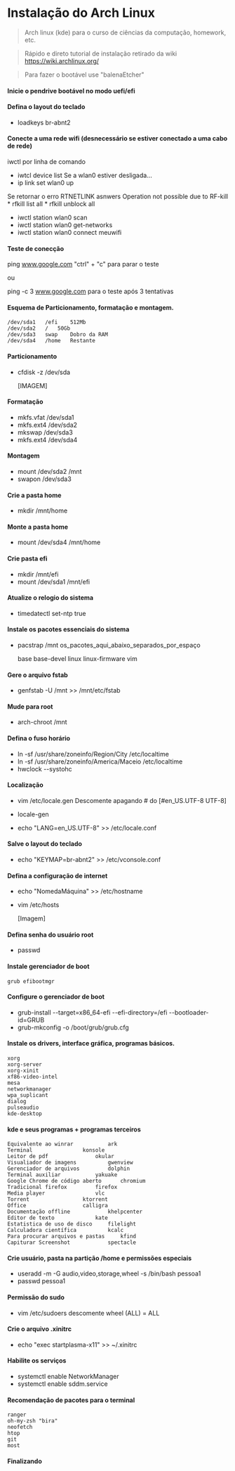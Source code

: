 # Instalação do Arch Linux

> Arch linux (kde) para o curso de ciências da computação, homework, etc.

> Rápido e direto tutorial de instalação retirado da wiki https://wiki.archlinux.org/

> Para fazer o bootável use "balenaEtcher"

#### Inicie o pendrive bootável no modo uefi/efi

#### Defina o layout do teclado
 * loadkeys br-abnt2

#### Conecte a uma rede wifi (desnecessário se estiver conectado a uma cabo de rede)

iwctl por linha de comando

 * iwtcl device list
 Se a wlan0 estiver desligada...
 * ip link set wlan0 up
 
 Se retornar o erro RTNETLINK asnwers Operation not possible due to RF-kill
	 * rfkill list all
	 * rfkill unblock all
 
 * iwctl station wlan0 scan
 * iwctl station wlan0 get-networks
 * iwctl station wlan0 connect meuwifi

#### Teste de conecção
	
ping www.google.com
"ctrl" + "c" para parar o teste

ou

ping -c 3 www.google.com
para o teste após 3 tentativas

#### Esquema de Particionamento, formatação e montagem.

	/dev/sda1	/efi	512Mb
	/dev/sda2	/	50Gb
	/dev/sda3	swap	Dobro da RAM
	/dev/sda4	/home	Restante

#### Particionamento

 * cfdisk -z /dev/sda
 
	[IMAGEM]

#### Formatação

 * mkfs.vfat /dev/sda1
 * mkfs.ext4 /dev/sda2
 * mkswap /dev/sda3
 * mkfs.ext4 /dev/sda4

#### Montagem

 * mount /dev/sda2 /mnt
 * swapon /dev/sda3

#### Crie a pasta home
 * mkdir /mnt/home

#### Monte a pasta home	
 * mount /dev/sda4 /mnt/home

#### Crie pasta efi

 * mkdir /mnt/efi
 * mount /dev/sda1 /mnt/efi


#### Atualize o relogio do sistema

 * timedatectl set-ntp true

#### Instale os pacotes essenciais do sistema

  * pacstrap /mnt os_pacotes_aqui_abaixo_separados_por_espaço

	base
	base-devel
	linux
	linux-firmware
	vim

#### Gere o arquivo fstab

 * genfstab -U /mnt >> /mnt/etc/fstab

#### Mude para root

 * arch-chroot /mnt

#### Defina o fuso horário

 * ln -sf /usr/share/zoneinfo/Region/City /etc/localtime
 * ln -sf /usr/share/zoneinfo/America/Maceio /etc/localtime
 * hwclock --systohc

#### Localização

 * vim /etc/locale.gen
	Descomente apagando # do [#en_US.UTF-8 UTF-8]
 * locale-gen

 * echo "LANG=en_US.UTF-8" >> /etc/locale.conf

#### Salve o layout do teclado

* echo "KEYMAP=br-abnt2" >> /etc/vconsole.conf

#### Defina a configuração de internet

 * echo "NomedaMáquina" >> /etc/hostname

 * vim /etc/hosts

	[Imagem]

#### Defina senha do usuário root

* passwd

#### Instale gerenciador de boot

	grub efibootmgr

#### Configure o gerenciador de boot

 * grub-install --target=x86_64-efi --efi-directory=/efi --bootloader-id=GRUB
 * grub-mkconfig -o /boot/grub/grub.cfg

#### Instale os drivers, interface gráfica, programas básicos.
	xorg
	xorg-server
	xorg-xinit
	xf86-video-intel
	mesa
	networkmanager
	wpa_suplicant
	dialog
	pulseaudio
	kde-desktop

#### kde e seus programas + programas terceiros

	Equivalente ao winrar			ark
	Terminal				konsole
	Leitor de pdf				okular
	Visualiador de imagens			gwenview
	Gerenciador de arquivos			dolphin
	Terminal auxiliar			yakuake
	Google Chrome de código aberto		chromium
	Tradicional firefox			firefox
	Media player				vlc
	Torrent					ktorrent
	Office					calligra
	Documentação offline			khelpcenter
	Editor de texto				kate
	Estatistica de uso de disco		filelight
	Calculadora científica			kcalc
	Para procurar arquivos e pastas		kfind
	Capiturar Screenshot			spectacle

#### Crie usuário, pasta na partição /home e permissões especiais

 * useradd -m -G audio,video,storage,wheel -s /bin/bash pessoa1
 * passwd pessoa1

#### Permissão do sudo

 * vim /etc/sudoers
descomente wheel (ALL) = ALL

#### Crie o arquivo .xinitrc

 * echo "exec startplasma-x11" >> ~/.xinitrc

#### Habilite os serviços

* systemctl enable NetworkManager
* systemctl enable sddm.service

#### Recomendação de pacotes para o terminal

	ranger
	oh-my-zsh "bira"
	neofetch
	htop
	git
	most
	
#### Finalizando
